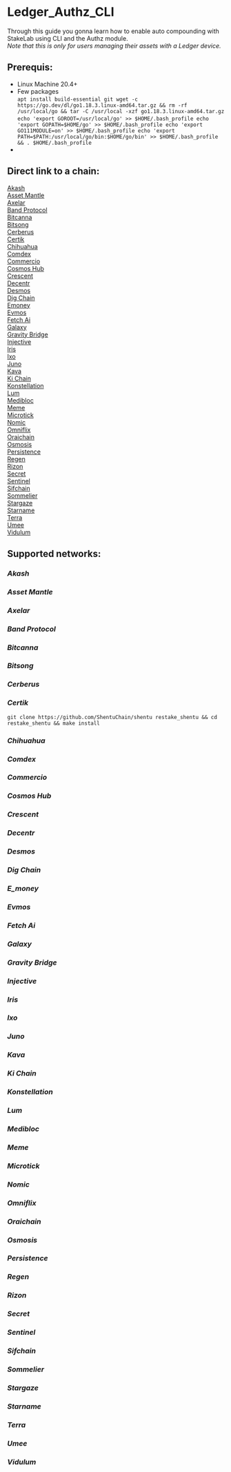 # Ledger_Authz_CLI
Through this guide you gonna learn how to enable auto compounding with StakeLab using CLI and the Authz module.  
*Note that this is only for users managing their assets with a Ledger device.*  

## Prerequis:  
*  Linux Machine 20.4+  
*  Few packages  
`apt install build-essential git
wget -c https://go.dev/dl/go1.18.3.linux-amd64.tar.gz && rm -rf /usr/local/go && tar -C /usr/local -xzf go1.18.3.linux-amd64.tar.gz`  
`echo 'export GOROOT=/usr/local/go' >> $HOME/.bash_profile
echo 'export GOPATH=$HOME/go' >> $HOME/.bash_profile
echo 'export GO111MODULE=on' >> $HOME/.bash_profile
echo 'export PATH=$PATH:/usr/local/go/bin:$HOME/go/bin' >> $HOME/.bash_profile && . $HOME/.bash_profile`  
*  

## Direct link to a chain:  
[Akash](https://github.com/StakeLab-Hub/Ledger_Authz_CLI/blob/main/README.md#akash)  
[Asset Mantle](https://github.com/StakeLab-Hub/Ledger_Authz_CLI/blob/main/README.md#asset-mantle)  
[Axelar](https://github.com/StakeLab-Hub/Ledger_Authz_CLI/blob/main/README.md#axelar)  
[Band Protocol](https://github.com/StakeLab-Hub/Ledger_Authz_CLI/blob/main/README.md#band-protocol)  
[Bitcanna](https://github.com/StakeLab-Hub/Ledger_Authz_CLI/blob/main/README.md#bitcanna)  
[Bitsong](https://github.com/StakeLab-Hub/Ledger_Authz_CLI/blob/main/README.md#bitsong)  
[Cerberus](https://github.com/StakeLab-Hub/Ledger_Authz_CLI/blob/main/README.md#cerberus)  
[Certik](https://github.com/StakeLab-Hub/Ledger_Authz_CLI/blob/main/README.md#certik)  
[Chihuahua](https://github.com/StakeLab-Hub/Ledger_Authz_CLI/blob/main/README.md#chihuahua)  
[Comdex](https://github.com/StakeLab-Hub/Ledger_Authz_CLI/blob/main/README.md#comdex)  
[Commercio](https://github.com/StakeLab-Hub/Ledger_Authz_CLI/blob/main/README.md#commercio)  
[Cosmos Hub](https://github.com/StakeLab-Hub/Ledger_Authz_CLI/blob/main/README.md#cosmos-hub)  
[Crescent](https://github.com/StakeLab-Hub/Ledger_Authz_CLI/blob/main/README.md#crescent)  
[Decentr](https://github.com/StakeLab-Hub/Ledger_Authz_CLI/blob/main/README.md#decentr)  
[Desmos](https://github.com/StakeLab-Hub/Ledger_Authz_CLI/blob/main/README.md#desmos)  
[Dig Chain](https://github.com/StakeLab-Hub/Ledger_Authz_CLI/blob/main/README.md#dig-chain)  
[Emoney](https://github.com/StakeLab-Hub/Ledger_Authz_CLI/blob/main/README.md#emoney)  
[Evmos](https://github.com/StakeLab-Hub/Ledger_Authz_CLI/blob/main/README.md#evmos)  
[Fetch Ai](https://github.com/StakeLab-Hub/Ledger_Authz_CLI/blob/main/README.md#fetch-ai)  
[Galaxy](https://github.com/StakeLab-Hub/Ledger_Authz_CLI/blob/main/README.md#galaxy)  
[Gravity Bridge](https://github.com/StakeLab-Hub/Ledger_Authz_CLI/blob/main/README.md#gravity-bridge)  
[Injective](https://github.com/StakeLab-Hub/Ledger_Authz_CLI/blob/main/README.md#injective)  
[Iris](https://github.com/StakeLab-Hub/Ledger_Authz_CLI/blob/main/README.md#iris)  
[Ixo](https://github.com/StakeLab-Hub/Ledger_Authz_CLI/blob/main/README.md#ixo)  
[Juno](https://github.com/StakeLab-Hub/Ledger_Authz_CLI/blob/main/README.md#juno)  
[Kava](https://github.com/StakeLab-Hub/Ledger_Authz_CLI/blob/main/README.md#kava)  
[Ki Chain](https://github.com/StakeLab-Hub/Ledger_Authz_CLI/blob/main/README.md#ki-chain)  
[Konstellation](https://github.com/StakeLab-Hub/Ledger_Authz_CLI/blob/main/README.md#konstellation)  
[Lum](https://github.com/StakeLab-Hub/Ledger_Authz_CLI/blob/main/README.md#lum)  
[Medibloc](https://github.com/StakeLab-Hub/Ledger_Authz_CLI/blob/main/README.md#medibloc)  
[Meme](https://github.com/StakeLab-Hub/Ledger_Authz_CLI/blob/main/README.md#meme)  
[Microtick](https://github.com/StakeLab-Hub/Ledger_Authz_CLI/blob/main/README.md#microtick)  
[Nomic](https://github.com/StakeLab-Hub/Ledger_Authz_CLI/blob/main/README.md#nomic)  
[Omniflix](https://github.com/StakeLab-Hub/Ledger_Authz_CLI/blob/main/README.md#omniflix)  
[Oraichain](https://github.com/StakeLab-Hub/Ledger_Authz_CLI/blob/main/README.md#oraichain)  
[Osmosis](https://github.com/StakeLab-Hub/Ledger_Authz_CLI/blob/main/README.md#osmosis)  
[Persistence](https://github.com/StakeLab-Hub/Ledger_Authz_CLI/blob/main/README.md#persistence)  
[Regen](https://github.com/StakeLab-Hub/Ledger_Authz_CLI/blob/main/README.md#regen)  
[Rizon](https://github.com/StakeLab-Hub/Ledger_Authz_CLI/blob/main/README.md#rizon)  
[Secret](https://github.com/StakeLab-Hub/Ledger_Authz_CLI/blob/main/README.md#secret)  
[Sentinel](https://github.com/StakeLab-Hub/Ledger_Authz_CLI/blob/main/README.md#sentinel)  
[Sifchain](https://github.com/StakeLab-Hub/Ledger_Authz_CLI/blob/main/README.md#sifchain)  
[Sommelier](https://github.com/StakeLab-Hub/Ledger_Authz_CLI/blob/main/README.md#sommelier)  
[Stargaze](https://github.com/StakeLab-Hub/Ledger_Authz_CLI/blob/main/README.md#stargaze)  
[Starname](https://github.com/StakeLab-Hub/Ledger_Authz_CLI/blob/main/README.md#starname)  
[Terra](https://github.com/StakeLab-Hub/Ledger_Authz_CLI/blob/main/README.md#terra)  
[Umee](https://github.com/StakeLab-Hub/Ledger_Authz_CLI/blob/main/README.md#umee)  
[Vidulum](https://github.com/StakeLab-Hub/Ledger_Authz_CLI/blob/main/README.md#vidulum)   

## Supported networks:  

### _Akash_  

### _Asset Mantle_  

### _Axelar_  

### _Band Protocol_  

### _Bitcanna_  

### _Bitsong_  

### _Cerberus_  

### _Certik_  
`git clone https://github.com/ShentuChain/shentu restake_shentu && cd restake_shentu && make install`  

### _Chihuahua_  

### _Comdex_  

### _Commercio_  

### _Cosmos Hub_  

### _Crescent_  

### _Decentr_  

### _Desmos_  

### _Dig Chain_  

### _E_money_  

### _Evmos_  

### _Fetch Ai_  

### _Galaxy_  

### _Gravity Bridge_  

### _Injective_  

### _Iris_  

### _Ixo_  

### _Juno_  

### _Kava_  

### _Ki Chain_  

### _Konstellation_  

### _Lum_  

### _Medibloc_  

### _Meme_  

### _Microtick_  

### _Nomic_  

### _Omniflix_  

### _Oraichain_  

### _Osmosis_  

### _Persistence_  

### _Regen_  

### _Rizon_  

### _Secret_  

### _Sentinel_  

### _Sifchain_  

### _Sommelier_  

### _Stargaze_  

### _Starname_  

### _Terra_  

### _Umee_  

### _Vidulum_  

